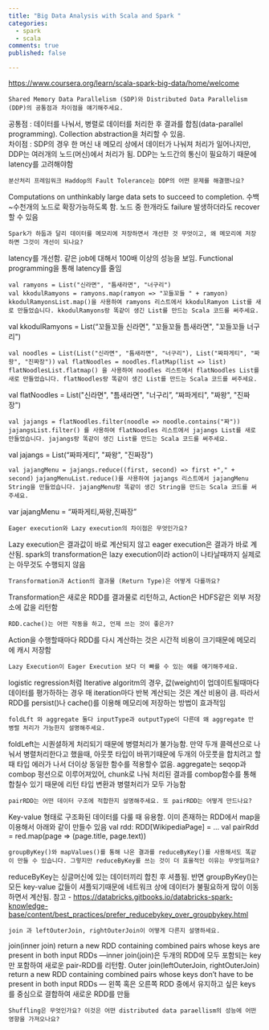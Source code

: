 ```yaml
---
title: "Big Data Analysis with Scala and Spark "
categories: 
  - spark
  - scala
comments: true
published: false

---
```

https://www.coursera.org/learn/scala-spark-big-data/home/welcome

`Shared Memory Data Parallelism (SDP)와 Distributed Data Parallelism (DDP)의 공통점과 차이점을 얘기해주세요.`

공통점 : 데이터를 나눠서, 병렬로 데이터를 처리한 후 결과를 합침(data-parallel programming). Collection abstraction을 처리할 수 있음. <br>차이점 : SDP의 경우 한 머신 내 메모리 상에서 데이터가 나눠져  처리가 일어나지만, DDP는 여러개의 노드(머신)에서 처리가 됨. DDP는 노드간의 통신이 필요하기 때문에 latency를 고려해야함

`분산처리 프레임워크 Haddop의 Fault Tolerance는 DDP의 어떤 문제를 해결했나요?`

Computations on unthinkably large data sets to succeed to completion. 수백~수천개의 노드로 확장가능하도록 함. 노드 중 한개라도 failure 발생하더라도 recover할 수 있음

`Spark가 하둡과 달리 데이터를 메모리에 저장하면서 개선한 것 무엇이고, 왜 메모리에 저장하면 그것이 개선이 되나요?`

latency를 개선함. 같은 job에 대해서 100배 이상의 성능을 보임. Functional programming을 통해 latency를 줄임

`val ramyons = List("신라면", "틈새라면", "너구리")` <br>
`val kkodulRamyons = ramyons.map(ramyon => "꼬들꼬들 " + ramyon)` <br>
`kkodulRamyonsList.map()을 사용하여 ramyons 리스트에서 kkodulRamyon List를 새로 만들었습니다. kkodulRamyons랑 똑같이 생긴 List를 만드는 Scala 코드를 써주세요.`

val kkodulRamyons = List(“꼬들꼬들 신라면", "꼬들꼬들 틈새라면", "꼬들꼬들 너구리")

`val noodles = List(List("신라면", "틈새라면", "너구리"), List("짜파게티", "짜왕", "진짜장"))`
`val flatNoodles = noodles.flatMap(list => list)`
`flatNoodlesList.flatmap() 을 사용하여 noodles 리스트에서 flatNoodles List를 새로 만들었습니다. flatNoodles랑 똑같이 생긴 List를 만드는 Scala 코드를 써주세요.`

val flatNoodles = List("신라면", "틈새라면", "너구리”, “짜파게티", "짜왕", "진짜장")

`val jajangs = flatNoodles.filter(noodle => noodle.contains("짜"))`
`jajangsList.filter() 를 사용하여 flatNoodles 리스트에서 jajangs List를 새로 만들었습니다. jajangs랑 똑같이 생긴 List를 만드는 Scala 코드를 써주세요.`

val jajangs = List(“짜파게티”, "짜왕", "진짜장")

`val jajangMenu = jajangs.reduce((first, second) => first +"," + second)`
`jajangMenuList.reduce()를 사용하여 jajangs 리스트에서 jajangMenu String을 만들었습니다. jajangMenu랑 똑같이 생긴 String을 만드는 Scala 코드를 써주세요.`

var jajangMenu = “짜파게티,짜왕,진짜장”

`Eager execution와 Lazy execution의 차이점은 무엇인가요?`

Lazy execution은 결과값이 바로 계산되지 않고 eager execution은 결과가 바로 계산됨. spark의 transformation은 lazy execution이라 action이 나타날때까지 실제로는 아무것도 수행되지 않음

`Transformation과 Action의 결과물 (Return Type)은 어떻게 다를까요?`

Transformation은 새로운 RDD를 결과물로 리턴하고, Action은 HDFS같은 외부 저장소에 값을 리턴함

`RDD.cache()는 어떤 작동을 하고, 언제 쓰는 것이 좋은가?`

Action을 수행할때마다 RDD를 다시 계산하는 것은 시간적 비용이 크기때문에 메모리에 캐시 저장함

`Lazy Execution이 Eager Execution 보다 더 빠를 수 있는 예를 얘기해주세요.`

logistic regression처럼 Iterative algoritm의 경우, 값(weight)이 업데이트될때마다 데이터를 평가하하는 경우 매 iteration마다 반복 계산되는 것은 계산 비용이 큼. 따라서 RDD를 persist()나 cache()를 이용해 메모리에 저장하는 방법이 효과적임


`foldLft 와 aggregate 둘다 inputType과 outputType이 다른데 왜 aggregate 만 병렬 처리가 가능한지 설명해주세요.`

foldLeft는 시퀀셜하게 처리되기 때문에 병렬처리가 불가능함. 만약 두개 콜렉션으로 나눠서 병렬처리한다고 했을때, 아웃풋 타입이 바뀌기때문에 두개의 아웃풋을 합치려고 할 때 타입 에러가 나서 더이상 동일한 함수를 적용할수 없음. aggregate는 seqop과 combop 펑션으로 이루어져있어, chunk로 나눠 처리된 결과를 combop함수를 통해 합칠수 있기 때문에 리턴 타입 변환과 병렬처리가 모두 가능함

`pairRDD는 어떤 데이터 구조에 적합한지 설명해주세요. 또 pairRDD는 어떻게 만드나요?`

Key-value 형태로 구조화된 데이터를 다룰 때 유용함.
이미 존재하는 RDD에서 map을 이용해서 아래와 같이 만들수 있음
val rdd: RDD[WikipediaPage] = … 
val pairRdd = red.map(page => (page.title, page.text))

`groupByKey()와 mapValues()를 통해 나온 결과를 reduceByKey()를 사용해서도 똑같이 만들 수 있습니다. 그렇지만 reduceByKey를 쓰는 것이 더 효율적인 이유는 무엇일까요?`

reduceByKey는 싱글머신에 있는 데이터끼리 합친 후 셔플됨. 반면 groupByKey()는 모든 key-value 값들이 셔플되기때문에 네트워크 상에 데이터가 불필요하게 많이 이동하면서 계산됨. 참고 - https://databricks.gitbooks.io/databricks-spark-knowledge-base/content/best_practices/prefer_reducebykey_over_groupbykey.html


`join 과 leftOuterJoin, rightOuterJoin이 어떻게 다른지 설명하세요. `

join(inner join) return a new RDD containing combined pairs whose keys are present in both input RDDs —inner join(join)은 두개의 RDD에 모두 포함되는 key만 포함하여 새로운 pair-RDD를 리턴함. Outer join(leftOuterJoin, rightOuterJoin) return a new RDD containing combined pairs whose keys don’t have to be present in both input RDDs — 왼쪽 혹은 오른쪽 RDD 중에서 유지하고 싶은 keys를 중심으로 결합하여 새로운 RDD를 만듦


`Shuffling은 무엇인가요? 이것은 어떤 distributed data paraellism의 성능에 어떤 영향을 가져오나요?`


